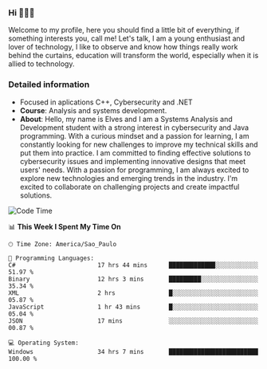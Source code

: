 


### Hi 🙋🏽‍♂️

Welcome to my profile, here you should find a little bit of everything, if something interests you, call me! Let's talk,
I am a young enthusiast and lover of technology, I like to observe and know how things really work behind the curtains, 
education will transform the world, especially when it is allied to technology.

### Detailed information
* Focused in aplications C++, Cybersecurity and .NET
* **Course**: Analysis and systems development.
* **About**: Hello, my name is Elves and I am a Systems Analysis and Development student with a strong interest in cybersecurity and Java programming. With a curious mindset and a passion for learning, I am constantly looking for new challenges to improve my technical skills and put them into practice. I am committed to finding effective solutions to cybersecurity issues and implementing innovative designs that meet users' needs. With a passion for programming, I am always excited to explore new technologies and emerging trends in the industry. I'm excited to collaborate on challenging projects and create impactful solutions.

<!--START_SECTION:waka-->
![Code Time](http://img.shields.io/badge/Code%20Time-177%20hrs%2020%20mins-blue)

📊 **This Week I Spent My Time On** 

```text
🕑︎ Time Zone: America/Sao_Paulo

💬 Programming Languages: 
C#                       17 hrs 44 mins      █████████████░░░░░░░░░░░░   51.97 % 
Binary                   12 hrs 3 mins       █████████░░░░░░░░░░░░░░░░   35.34 % 
XML                      2 hrs               █░░░░░░░░░░░░░░░░░░░░░░░░   05.87 % 
JavaScript               1 hr 43 mins        █░░░░░░░░░░░░░░░░░░░░░░░░   05.04 % 
JSON                     17 mins             ░░░░░░░░░░░░░░░░░░░░░░░░░   00.87 % 

💻 Operating System: 
Windows                  34 hrs 7 mins       █████████████████████████   100.00 % 
```


<!--END_SECTION:waka-->


